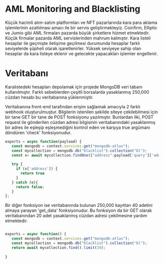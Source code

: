 
# AML Monitoring and Blacklisting

  Küçük hacimli alım-satım platformları ve NFT pazarlarında kara para aklama işlemlerinin azaltılması amacı ile bir servis geliştirmekteyiz. Coinfirm, Elliptic ve Jumio gibi AML firmaları pazarda büyük şirketlere hizmet etmektedir. Küçük firmalar pazarda AML servislerinden mahrum kalmıştır. Kara listeli hesaplar ile geçmişte iletişime geçilmesi durumunda hesaplar farklı seviyelerde şüpheli olarak işaretlenirler. Yüksek seviyeye sahip olan hesaplar da kara listeye eklenir ve gelecekte yapacakları işlemler engellenir.

# Veritabanı

  Karalistedeki hesapları depolamak için projede MongoDB veri tabanı kullanılmıştır. Farklı sebeblerden çeşitli borsalarda yasaklanmış 250,000 cüzdan hesabı bu veritabanına yüklenmiştir.

  Veritabanına front-end tarafından erişim sağlamak amacıyla 2 farklı webhook oluşturulmuştur. Bilgilerin istenilen şekilde siteye çekilebilmesi için bir tane GET bir tane de POST fonksiyonu yazılmıştır. Bunlardan ilki, POST request ile gönderilen cüzdan adresi bilgisinin veritabanındaki yasaklanmış bir adres ile eşleşip eşleşmediğini kontrol eden ve karşıya true argümanı döndüren 'check' fonksiyonudur. 
  
```js
exports = async function(payload) {
   const mongodb = context.services.get("mongodb-atlas");
   const mycollection = mongodb.db("blacklist").collection("bl");
   const x= await mycollection.findOne({"address":payload['query']['address']});
   
   try {
     if (x['address']) {
       return true
     }
   } catch (e){
     return false;
   }
};

```

  Bir diğer fonksiyon ise veritabanında bulunan 250,000 kayıttan 40 adetini almaya yarayan 'get_data' fonksiyonudur. Bu fonksiyon da bir GET olarak veritabanından 20 adet yasaklanmış cüzdan adresi çekilmesine yardım etmektedir.
  
```js

exports = async function() {
   const mongodb = context.services.get("mongodb-atlas");
   const mycollection = mongodb.db("blacklist").collection("bl");
   return await mycollection.find().limit(30);
   
}

```
